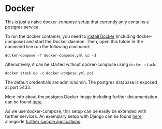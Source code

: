 # Docker

This is just a naive docker-compose setup that currently only contains a postgres service. 

To run the docker container, you need to [install Docker](https://docs.docker.com/install/) (including docker-compose) and start the Docker daemon. Then, open this folder in the command line run the following command:

```{sh}
docker-compose -f docker-compose.yml up -d
```

Alternatively, it can be started without docker-compose using ```docker stack```:

```{sh}
docker stack up -c docker-compose.yml poi
```

The default credentials are admin/admin. The postgres database is exposed at port 5433.

More info about the postgres Docker image including further documentation can be found [here](https://hub.docker.com/_/postgres/).

As we use docker-compose, this setup can be easily be extended with further services. An exemplary setup with Django can be found [here](https://docs.docker.com/compose/django/), alongside [further sample applications](https://docs.docker.com/samples/#sample-applications).
